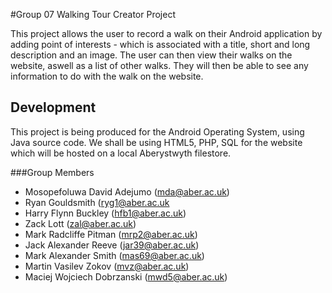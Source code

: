 #Group 07 Walking Tour Creator Project

This project allows the user to record a walk on their Android application by adding point of interests - which is associated with a title, short and long description and an image. The user can then view their walks on the website, aswell as a list of other walks. They will then be able to see any information to do with the walk on the website. 

## Development 
This project is being produced for the Android Operating System, using Java source code. We shall be using HTML5, PHP, SQL for the website which will be hosted on a local Aberystwyth filestore.

###Group Members

* Mosopefoluwa David Adejumo 	(mda@aber.ac.uk)
* Ryan Gouldsmith 		(ryg1@aber.ac.uk
* Harry Flynn Buckley 		(hfb1@aber.ac.uk)
* Zack Lott 			(zal@aber.ac.uk)
* Mark Radcliffe Pitman 		(mrp2@aber.ac.uk)
* Jack Alexander Reeve 		(jar39@aber.ac.uk)
* Mark Alexander Smith 		(mas69@aber.ac.uk)
* Martin Vasilev Zokov 		(mvz@aber.ac.uk)
* Maciej Wojciech Dobrzanski 	(mwd5@aber.ac.uk)
